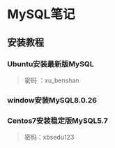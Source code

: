 # MySQL笔记

## 安装教程

### Ubuntu安装最新版MySQL

> 密码 ：xu_benshan

### window安装MySQL8.0.26

### Centos7安装稳定版MySQL5.7

> 密码：xbsedu123



